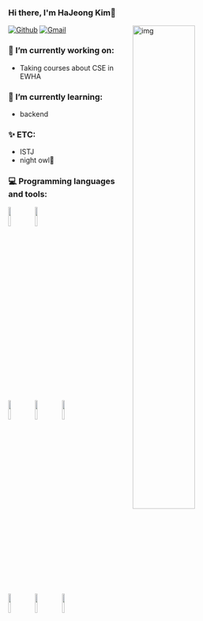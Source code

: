### Hi there, I'm HaJeong Kim👋

[![Github](https://img.shields.io/badge/-Github-000?style=flat&logo=Github&logoColor=white)](https://github.com/Kim-Ha-Jeong)
[![Gmail](https://img.shields.io/badge/-Gmail-c14438?style=flat&logo=Gmail&logoColor=white)](mailto:kha031821@gmail.com)
<img align="right" alt="img" src="https://user-images.githubusercontent.com/46347830/111913314-effacb80-8ab0-11eb-87ef-309e283c1d91.jpg" width="50%" height="auto" />

### 🔭 I’m currently working on:
- Taking courses about CSE in EWHA
### 🌱 I’m currently learning:
- backend
### ✨ ETC:
- ISTJ
- night owl🦉

### 💻 Programming languages and tools:
<p>	
<code><img width="10%" src="https://www.vectorlogo.zone/logos/java/java-ar21.svg"></code>
<code><img width="10%" src="https://www.vectorlogo.zone/logos/python/python-ar21.svg"></code>
<br />
<code><img width="10%" src="https://www.vectorlogo.zone/logos/nodejs/nodejs-horizontal.svg"></code>
<code><img width="10%" src="https://www.vectorlogo.zone/logos/pocoo_flask/pocoo_flask-ar21.svg"></code>
<code><img width="10%" src="https://www.vectorlogo.zone/logos/djangoproject/djangoproject-ar21.svg"></code>
<br />
<code><img width="10%" src="https://www.vectorlogo.zone/logos/mysql/mysql-ar21.svg"></code>
<code><img width="10%" src="https://www.vectorlogo.zone/logos/mongodb/mongodb-ar21.svg"></code>
<code><img width="10%" src="https://www.vectorlogo.zone/logos/git-scm/git-scm-ar21.svg"></code>
</p>




